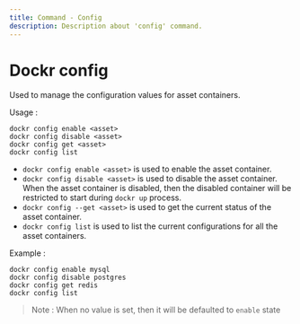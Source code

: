 ```yaml
---
title: Command - Config
description: Description about 'config' command.
---
```


# Dockr config

Used to manage the configuration values for asset containers.

Usage :

```
dockr config enable <asset>
dockr config disable <asset>
dockr config get <asset>
dockr config list
```

- `dockr config enable <asset>` is used to enable the asset container.
- `dockr config disable <asset>` is used to disable the asset container. <br>
When the asset container is disabled, then the disabled container will be restricted to start during `dockr up` process. 
- `dockr config --get <asset>` is used to get the current status of the asset container.
- `dockr config list` is used to list the current configurations for all the asset containers.

Example :

```
dockr config enable mysql
dockr config disable postgres
dockr config get redis
dockr config list
```

> Note : When no value is set, then it will be defaulted to `enable` state
